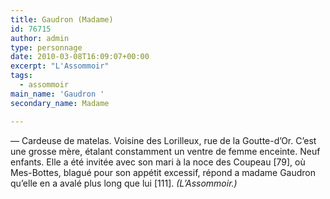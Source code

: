 ```yaml
---
title: Gaudron (Madame)
id: 76715
author: admin
type: personnage
date: 2010-03-08T16:09:07+00:00
excerpt: "L'Assommoir"
tags:
  - assommoir
main_name: 'Gaudron '
secondary_name: Madame

---
```

— Cardeuse de matelas. Voisine des Lorilleux, rue de la Goutte-d&rsquo;Or. C&rsquo;est une grosse mère, étalant constamment un ventre de femme enceinte. Neuf enfants. Elle a été invitée avec son mari à la noce des Coupeau [79], où Mes-Bottes, blagué pour son appétit excessif, répond a madame Gaudron qu&rsquo;elle en a avalé plus long que lui [111]. _(L&rsquo;Assommoir.)_